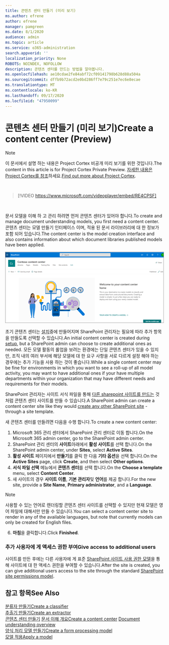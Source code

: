 ```yaml
---
title: 콘텐츠 센터 만들기 (미리 보기)
ms.author: efrene
author: efrene
manager: pamgreen
ms.date: 8/1/2020
audience: admin
ms.topic: article
ms.service: o365-administration
search.appverid: ''
localization_priority: None
ROBOTS: NOINDEX, NOFOLLOW
description: 콘텐츠 센터를 만드는 방법을 알아봅니다.
ms.openlocfilehash: ae10cdae2fe84abf72cf09141798b628d88a504a
ms.sourcegitcommit: dffb9b72acd2e0bd286ff7e79c251e7ec6e8ecae
ms.translationtype: MT
ms.contentlocale: ko-KR
ms.lasthandoff: 09/17/2020
ms.locfileid: "47950099"
---
```

# <a name="create-a-content-center-preview"></a><span data-ttu-id="5d255-103">콘텐츠 센터 만들기 (미리 보기)</span><span class="sxs-lookup"><span data-stu-id="5d255-103">Create a content center (Preview)</span></span>

> [!Note] 
> <span data-ttu-id="5d255-104">이 문서에서 설명 하는 내용은 Project Cortex 비공개 미리 보기를 위한 것입니다.</span><span class="sxs-lookup"><span data-stu-id="5d255-104">The content in this article is for Project Cortex Private Preview.</span></span> <span data-ttu-id="5d255-105">[자세한 내용은 Project Cortex를 참조](https://aka.ms/projectcortex)하세요.</span><span class="sxs-lookup"><span data-stu-id="5d255-105">[Find out more about Project Cortex](https://aka.ms/projectcortex).</span></span></br>

</br>

> [!VIDEO https://www.microsoft.com/videoplayer/embed/RE4CPSF]

</br>

<span data-ttu-id="5d255-106">문서 모델을 이해 하 고 관리 하려면 먼저 콘텐츠 센터가 있어야 합니다.</span><span class="sxs-lookup"><span data-stu-id="5d255-106">To create and manage document understanding models, you first need a content center.</span></span> <span data-ttu-id="5d255-107">콘텐츠 센터는 모델 만들기 인터페이스 이며, 적용 된 문서 라이브러리에 대 한 정보가 포함 되어 있습니다.</span><span class="sxs-lookup"><span data-stu-id="5d255-107">The content center is the model creation interface and also contains information about which document libraries published models have been applied.</span></span></br>

   ![문서 라이브러리 선택](../media/content-understanding/content-center-page.png)</br>

<span data-ttu-id="5d255-109">초기 콘텐츠 센터는 [설치](set-up-content-understanding.md)중에 만들어지며 SharePoint 관리자는 필요에 따라 추가 항목을 만들도록 선택할 수 있습니다.</span><span class="sxs-lookup"><span data-stu-id="5d255-109">An initial content center is created during [setup](set-up-content-understanding.md), but a SharePoint admin can choose to create additional ones as needed.</span></span> <span data-ttu-id="5d255-110">모든 모델 활동의 롤업을 보려는 환경에는 단일 콘텐츠 센터가 있을 수 있지만, 조직 내의 여러 부서에 해당 모델에 대 한 요구 사항을 서로 다르게 설정 해야 하는 경우에는 추가 기능을 사용 하는 것이 좋습니다.</span><span class="sxs-lookup"><span data-stu-id="5d255-110">While a single content center may be fine for environments in which you want to see a roll-up of all model activity, you may want to have additional ones if your have multiple departments within your organization that may have different needs and requirements for their models.</span></span>

<span data-ttu-id="5d255-111">SharePoint 관리자는 사이트 서식 파일을 통해 [다른 sharepoint 사이트를 만드는](https://docs.microsoft.com/sharepoint/create-site-collection) 것 처럼 콘텐츠 센터 사이트를 만들 수 있습니다.</span><span class="sxs-lookup"><span data-stu-id="5d255-111">A SharePoint admin can create a content center site like they would [create any other SharePoint site](https://docs.microsoft.com/sharepoint/create-site-collection) - through a site template.</span></span>

<span data-ttu-id="5d255-112">새 콘텐츠 센터를 만들려면 다음을 수행 합니다.</span><span class="sxs-lookup"><span data-stu-id="5d255-112">To create a new content center:</span></span>

1. <span data-ttu-id="5d255-113">Microsoft 365 관리 센터에서 SharePoint 관리 센터로 이동 합니다.</span><span class="sxs-lookup"><span data-stu-id="5d255-113">On the Microsoft 365 admin center, go to the SharePoint admin center.</span></span>
2. <span data-ttu-id="5d255-114">SharePoint 관리 센터의 **사이트**아래에서 **활성 사이트**를 선택 합니다.</span><span class="sxs-lookup"><span data-stu-id="5d255-114">On the SharePoint admin center, under **Sites**, select **Active Sites**.</span></span>
3. <span data-ttu-id="5d255-115">**활성 사이트** 페이지에서 **만들기**를 클릭 한 다음 **기타 옵션**을 선택 합니다.</span><span class="sxs-lookup"><span data-stu-id="5d255-115">On the **Active Sites** page, click **Create**, and then select **Other options**.</span></span>
4. <span data-ttu-id="5d255-116">**서식 파일 선택** 메뉴에서 **콘텐츠 센터**를 선택 합니다.</span><span class="sxs-lookup"><span data-stu-id="5d255-116">On the **Choose a template** menu, select **Content Center**.</span></span>
5. <span data-ttu-id="5d255-117">새 사이트의 경우 **사이트 이름**, **기본 관리자**및 **언어**를 제공 합니다.</span><span class="sxs-lookup"><span data-stu-id="5d255-117">For the new site, provide a **Site Name**, **Primary administrator**, and a **Language**.</span></span></br>

> [!Note] 
> <span data-ttu-id="5d255-118">사용할 수 있는 언어로 렌더링할 콘텐츠 센터 사이트를 선택할 수 있지만 현재 모델은 영어 파일에 대해서만 만들 수 있습니다.</span><span class="sxs-lookup"><span data-stu-id="5d255-118">You can select a content center site to render in any of the available languages, but note that currently models can only be created for English files.</span></span></br>

6. <span data-ttu-id="5d255-119">**마침**을 클릭합니다.</span><span class="sxs-lookup"><span data-stu-id="5d255-119">Click **Finished**.</span></span>

### <a name="give-access-to-additional-users"></a><span data-ttu-id="5d255-120">추가 사용자에 게 액세스 권한 부여</span><span class="sxs-lookup"><span data-stu-id="5d255-120">Give access to additional users</span></span>
 
<span data-ttu-id="5d255-121">사이트를 만든 후에는 다른 사용자에 게 표준 [SharePoint 사이트 사용 권한 모델](https://docs.microsoft.com/sharepoint/modern-experience-sharing-permissions)을 통해 사이트에 대 한 액세스 권한을 부여할 수 있습니다.</span><span class="sxs-lookup"><span data-stu-id="5d255-121">After the site is created, you can give additional users access to the site through the standard [SharePoint site permissions model](https://docs.microsoft.com/sharepoint/modern-experience-sharing-permissions).</span></span>





## <a name="see-also"></a><span data-ttu-id="5d255-122">참고 항목</span><span class="sxs-lookup"><span data-stu-id="5d255-122">See Also</span></span>
[<span data-ttu-id="5d255-123">분류자 만들기</span><span class="sxs-lookup"><span data-stu-id="5d255-123">Create a classifier</span></span>](create-a-classifier.md)</br>
[<span data-ttu-id="5d255-124">추출기 만들기</span><span class="sxs-lookup"><span data-stu-id="5d255-124">Create an extractor</span></span>](create-an-extractor.md)</br>
<span data-ttu-id="5d255-125">[콘텐츠 센터 만들기](create-a-content-center.md) 
 [문서 이해 개요](document-understanding-overview.md)</span><span class="sxs-lookup"><span data-stu-id="5d255-125">[Create a content center](create-a-content-center.md)
[Document understanding overview](document-understanding-overview.md)</span></span></br>
[<span data-ttu-id="5d255-126">양식 처리 모델 만들기</span><span class="sxs-lookup"><span data-stu-id="5d255-126">Create a form processing model</span></span>](create-a-form-processing-model.md)</br>
[<span data-ttu-id="5d255-127">모델 적용</span><span class="sxs-lookup"><span data-stu-id="5d255-127">Apply a model</span></span>](apply-a-model.md)    




